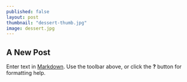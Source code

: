 ```yaml
---
published: false
layout: post
thumbnail: "dessert-thumb.jpg"
image: dessert.jpg
---
```



## A New Post

Enter text in [Markdown](http://daringfireball.net/projects/markdown/). Use the toolbar above, or click the **?** button for formatting help.
